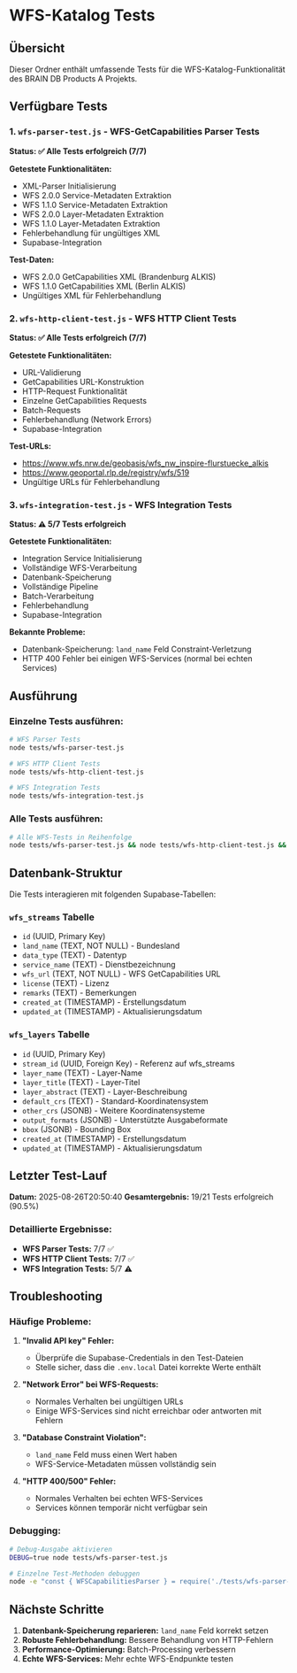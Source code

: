 # WFS-Katalog Tests

## Übersicht

Dieser Ordner enthält umfassende Tests für die WFS-Katalog-Funktionalität des BRAIN DB Products A Projekts.

## Verfügbare Tests

### 1. `wfs-parser-test.js` - WFS-GetCapabilities Parser Tests
**Status: ✅ Alle Tests erfolgreich (7/7)**

**Getestete Funktionalitäten:**
- XML-Parser Initialisierung
- WFS 2.0.0 Service-Metadaten Extraktion
- WFS 1.1.0 Service-Metadaten Extraktion
- WFS 2.0.0 Layer-Metadaten Extraktion
- WFS 1.1.0 Layer-Metadaten Extraktion
- Fehlerbehandlung für ungültiges XML
- Supabase-Integration

**Test-Daten:**
- WFS 2.0.0 GetCapabilities XML (Brandenburg ALKIS)
- WFS 1.1.0 GetCapabilities XML (Berlin ALKIS)
- Ungültiges XML für Fehlerbehandlung

### 2. `wfs-http-client-test.js` - WFS HTTP Client Tests
**Status: ✅ Alle Tests erfolgreich (7/7)**

**Getestete Funktionalitäten:**
- URL-Validierung
- GetCapabilities URL-Konstruktion
- HTTP-Request Funktionalität
- Einzelne GetCapabilities Requests
- Batch-Requests
- Fehlerbehandlung (Network Errors)
- Supabase-Integration

**Test-URLs:**
- https://www.wfs.nrw.de/geobasis/wfs_nw_inspire-flurstuecke_alkis
- https://www.geoportal.rlp.de/registry/wfs/519
- Ungültige URLs für Fehlerbehandlung

### 3. `wfs-integration-test.js` - WFS Integration Tests
**Status: ⚠️ 5/7 Tests erfolgreich**

**Getestete Funktionalitäten:**
- Integration Service Initialisierung
- Vollständige WFS-Verarbeitung
- Datenbank-Speicherung
- Vollständige Pipeline
- Batch-Verarbeitung
- Fehlerbehandlung
- Supabase-Integration

**Bekannte Probleme:**
- Datenbank-Speicherung: `land_name` Feld Constraint-Verletzung
- HTTP 400 Fehler bei einigen WFS-Services (normal bei echten Services)

## Ausführung

### Einzelne Tests ausführen:

```bash
# WFS Parser Tests
node tests/wfs-parser-test.js

# WFS HTTP Client Tests
node tests/wfs-http-client-test.js

# WFS Integration Tests
node tests/wfs-integration-test.js
```

### Alle Tests ausführen:

```bash
# Alle WFS-Tests in Reihenfolge
node tests/wfs-parser-test.js && node tests/wfs-http-client-test.js && node tests/wfs-integration-test.js
```

## Datenbank-Struktur

Die Tests interagieren mit folgenden Supabase-Tabellen:

### `wfs_streams` Tabelle
- `id` (UUID, Primary Key)
- `land_name` (TEXT, NOT NULL) - Bundesland
- `data_type` (TEXT) - Datentyp
- `service_name` (TEXT) - Dienstbezeichnung
- `wfs_url` (TEXT, NOT NULL) - WFS GetCapabilities URL
- `license` (TEXT) - Lizenz
- `remarks` (TEXT) - Bemerkungen
- `created_at` (TIMESTAMP) - Erstellungsdatum
- `updated_at` (TIMESTAMP) - Aktualisierungsdatum

### `wfs_layers` Tabelle
- `id` (UUID, Primary Key)
- `stream_id` (UUID, Foreign Key) - Referenz auf wfs_streams
- `layer_name` (TEXT) - Layer-Name
- `layer_title` (TEXT) - Layer-Titel
- `layer_abstract` (TEXT) - Layer-Beschreibung
- `default_crs` (TEXT) - Standard-Koordinatensystem
- `other_crs` (JSONB) - Weitere Koordinatensysteme
- `output_formats` (JSONB) - Unterstützte Ausgabeformate
- `bbox` (JSONB) - Bounding Box
- `created_at` (TIMESTAMP) - Erstellungsdatum
- `updated_at` (TIMESTAMP) - Aktualisierungsdatum

## Letzter Test-Lauf

**Datum:** 2025-08-26T20:50:40
**Gesamtergebnis:** 19/21 Tests erfolgreich (90.5%)

### Detaillierte Ergebnisse:
- **WFS Parser Tests:** 7/7 ✅
- **WFS HTTP Client Tests:** 7/7 ✅  
- **WFS Integration Tests:** 5/7 ⚠️

## Troubleshooting

### Häufige Probleme:

1. **"Invalid API key" Fehler:**
   - Überprüfe die Supabase-Credentials in den Test-Dateien
   - Stelle sicher, dass die `.env.local` Datei korrekte Werte enthält

2. **"Network Error" bei WFS-Requests:**
   - Normales Verhalten bei ungültigen URLs
   - Einige WFS-Services sind nicht erreichbar oder antworten mit Fehlern

3. **"Database Constraint Violation":**
   - `land_name` Feld muss einen Wert haben
   - WFS-Service-Metadaten müssen vollständig sein

4. **"HTTP 400/500" Fehler:**
   - Normales Verhalten bei echten WFS-Services
   - Services können temporär nicht verfügbar sein

### Debugging:

```bash
# Debug-Ausgabe aktivieren
DEBUG=true node tests/wfs-parser-test.js

# Einzelne Test-Methoden debuggen
node -e "const { WFSCapabilitiesParser } = require('./tests/wfs-parser-test.js'); const parser = new WFSCapabilitiesParser(); console.log(parser.extractServiceTitle(TEST_XML));"
```

## Nächste Schritte

1. **Datenbank-Speicherung reparieren:** `land_name` Feld korrekt setzen
2. **Robuste Fehlerbehandlung:** Bessere Behandlung von HTTP-Fehlern
3. **Performance-Optimierung:** Batch-Processing verbessern
4. **Echte WFS-Services:** Mehr echte WFS-Endpunkte testen

